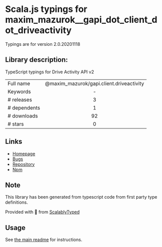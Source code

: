 
# Scala.js typings for maxim_mazurok__gapi_dot_client_dot_driveactivity

Typings are for version 2.0.20201118

## Library description:
TypeScript typings for Drive Activity API v2

|                    |                 |
| ------------------ | :-------------: |
| Full name          | @maxim_mazurok/gapi.client.driveactivity |
| Keywords           | - |
| # releases         | 3 |
| # dependents       | 1 |
| # downloads        | 92 |
| # stars            | 0 |

## Links
- [Homepage](https://github.com/Maxim-Mazurok/google-api-typings-generator#readme)
- [Bugs](https://github.com/Maxim-Mazurok/google-api-typings-generator/issues)
- [Repository](https://github.com/Maxim-Mazurok/google-api-typings-generator)
- [Npm](https://www.npmjs.com/package/%40maxim_mazurok%2Fgapi.client.driveactivity)
    


## Note
This library has been generated from typescript code from first party type definitions.

Provided with :purple_heart: from [ScalablyTyped](https://github.com/oyvindberg/ScalablyTyped)

## Usage
See [the main readme](../../readme.md) for instructions.


